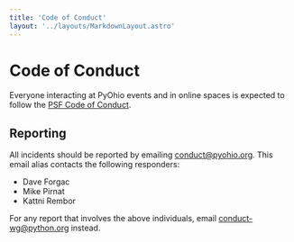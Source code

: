 ```yaml
---
title: 'Code of Conduct'
layout: '../layouts/MarkdownLayout.astro'
---
```


# Code of Conduct

Everyone interacting at PyOhio events and in online spaces is expected to follow the [PSF Code of Conduct](https://www.python.org/psf/conduct/).

## Reporting

All incidents should be reported by emailing conduct@pyohio.org. This email alias contacts the following responders:

- Dave Forgac
- Mike Pirnat
- Kattni Rembor

For any report that involves the above individuals, email conduct-wg@python.org instead.
